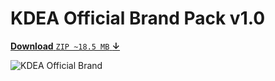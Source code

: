 # KDEA Official Brand Pack v1.0

[**Download** `ZIP ~18.5 MB` **&darr;**](https://raw.githubusercontent.com/edemo/kdea/main/official-brand/KDEA_Official_Brand_Pack_v1.0.zip)

![KDEA Official Brand](https://raw.githubusercontent.com/edemo/kdea/main/official-brand/KDEA_Official_Brand.svg)
